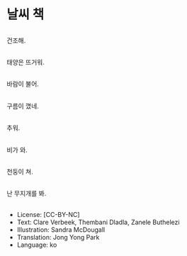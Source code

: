 # 날씨 책

##
건조해.

##
태양은 뜨거워.

##
바람이 불어.

##
구름이 꼈네.

##
추워.

##
비가 와.

##
천둥이 쳐.

##
난 무지개를 봐.

##
* License: [CC-BY-NC]
* Text: Clare Verbeek, Thembani Dladla, Zanele Buthelezi
* Illustration: Sandra McDougall
* Translation: Jong Yong Park
* Language: ko
